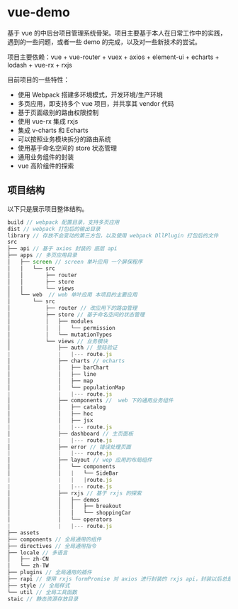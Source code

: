 # vue-demo

基于 vue 的中后台项目管理系统骨架。项目主要基于本人在日常工作中的实践，遇到的一些问题，或者一些 demo 的完成，以及对一些新技术的尝试。

项目主要依赖：vue + vue-router + vuex + axios + element-ui + echarts + lodash + vue-rx + rxjs

目前项目的一些特性：

* 使用 Webpack 搭建多环境模式，开发环境/生产环境
* 多页应用，即支持多个 vue 项目，并共享其 vendor 代码
* 基于页面级别的路由权限控制
* 使用 vue-rx 集成 rxjs
* 集成 v-charts 和 Echarts
* 可以按照业务模块拆分的路由系统
* 使用基于命名空间的 store 状态管理
* 通用业务组件的封装
* vue 高阶组件的探索

## 项目结构

以下只是展示项目整体结构。

```js
build // webpack 配置目录，支持多页应用
dist // webpack 打包后的输出目录
library // 存放不会变动的第三方包，以及使用 webpack DllPlugin 打包后的文件
src
├── api // 基于 axios 封装的 底层 api
├── apps // 多页应用目录
│   ├── screen // screen 单叶应用 一个屏保程序
│   │   └── src
│   │       ├── router
│   │       ├── store
│   │       └── views
│   └── web  // web 单叶应用 本项目的主要应用
│       └── src
│           ├── router // 改应用下的路由管理
│           ├── store // 基于命名空间的状态管理
│           │   ├── modules
│           │   │   └── permission
│           │   └── mutationTypes
│           └── views // 业务模块
│               ├── auth // 登陆验证
|               |   |--- route.js
│               ├── charts // echarts
│               │   ├── barChart
│               │   ├── line
│               │   ├── map
│               │   └── populationMap
|               |   |--- route.js
│               ├── components //  web 下的通用业务组件
│               │   ├── catalog
│               │   ├── hoc
│               │   ├── jsx
|               |   |--- route.js
│               ├── dashboard // 主页面板
|               |   |--- route.js
│               ├── error // 错误处理页面
|               |   |--- route.js
│               ├── layout // wep 应用的布局组件
│               │   └── components
│               │   |   └── SideBar
|               |   |   |route.js
|               |   |--- route.js
│               ├── rxjs // 基于 rxjs 的探索
│               │   ├── demos
│               │   │   ├── breakout
│               │   │   └── shoppingCar
│               │   └── operators
|               |   |--- route.js
├── assets
├── components // 全局通用的组件
├── directives // 全局通用指令
├── locale // 多语言
│   ├── zh-CN
│   └── zh-TW
├── plugins // 全局通用的插件
├── rapi // 使用 rxjs formPromise 对 axios 进行封装的 rxjs api，封装以后总是返回一个 Observable 对象
├── style // 全局样式
└── util // 全局工具函数
staic // 静态资源存放目录
```
